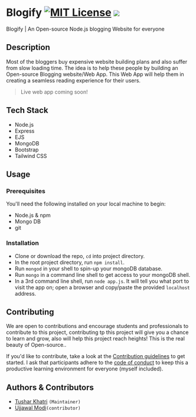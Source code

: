 # Blogify [![MIT License](https://img.shields.io/badge/License-MIT-green.svg)](https://choosealicense.com/licenses/mit/) [![](https://img.shields.io/badge/Node.js-v14.17.5-informational)](https://nodejs.org/gl/blog/release/v14.17.5/)
Blogify | An Open-source Node.js blogging Website for everyone 

## Description

Most of the bloggers buy expensive website building plans and also suffer from slow loading time. 
The idea is to help these people by building an Open-source Blogging website/Web App. This Web App will
help them in creating a seamless reading experience for their users.

> Live web app coming soon!

## Tech Stack

* Node.js
* Express
* EJS
* MongoDB
* Bootstrap
* Tailwind CSS

## Usage

### Prerequisites

You'll need the following installed on your local machine to begin:

* Node.js & npm
* Mongo DB
* git

### Installation

* Clone or download the repo, `cd` into project directory.
* In the root project directory, run `npm install`.
* Run `mongod` in your shell to spin-up your mongoDB database.
* Run `mongo` in a command line shell to get access to your mongoDB shell.
* In a 3rd command line shell, run `node app.js`. It will tell you what port to visit the app on; open a browser and copy/paste the provided `localhost` address.

## Contributing

We are open to contributions and encourage students and professionals to contribute to this project, contributing tp this project will give you a chance to learn and grow, also will help this project reach heights! This is the real beauty of Open-source..

If you'd like to contribute, take a look at the [Contribution guidelines](docs/CONTRIBUTING.md) to get started. I ask that participants adhere to the [code of conduct](docs/CODE_OF_CONDUCT.md) to keep this a productive learning environment for everyone (myself included).

## Authors & Contributors
* [Tushar Khatri](https://github.com/tusharkhatriofficial/) `(Maintainer)`
* [Ujjawal Modi](https://github.com/Ujjawal3/)`(contributor)`


